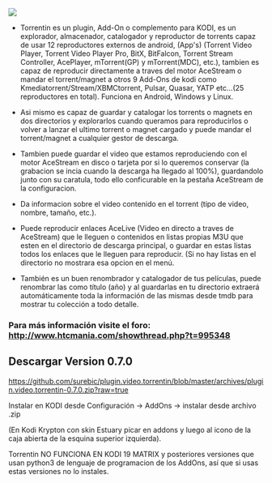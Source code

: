 ![](https://raw.githubusercontent.com/surebic/plugin.video.torrentin/master/banner.jpg)

- Torrentin es un plugin, Add-On o complemento para KODI, es un explorador, almacenador, catalogador y reproductor de torrents capaz de usar 12 reproductores externos de android, (App's) (Torrent Video Player, Torrent Video Player Pro, BitX, BitFalcon, Torrent Stream Controller, AcePlayer, mTorrent(GP) y mTorrent(MDC), etc.), tambien es capaz de reproducir directamente a traves del motor AceStream o mandar el torrent/magnet a otros 9 Add-Ons de kodi como Kmediatorrent/Stream/XBMCtorrent, Pulsar, Quasar, YATP etc...(25 reproductores en total). Funciona en Android, Windows y Linux.

- Asi mismo es capaz de guardar y catalogar los torrents o magnets en dos directorios y explorarlos cuando queramos para reproducirlos o volver a lanzar el ultimo torrent o magnet cargado y puede mandar el torrent/magnet a cualquier gestor de descarga.

- Tambien puede guardar el video que estamos reproduciendo con el motor AceStream en disco o tarjeta por si lo queremos conservar (la grabacion se incia cuando la descarga ha llegado al 100%), guardandolo junto con su caratula, todo ello conficurable en la pestaña AceStream de la configuracion.

- Da informacion sobre el video contenido en el torrent (tipo de video, nombre, tamaño, etc.).

- Puede reproducir enlaces AceLive (Video en directo a traves de AceStream) que le lleguen o contenidos en listas propias M3U que esten en el directorio de descarga principal, o guardar en estas listas todos los enlaces que le lleguen para reproducir. (Si no hay listas en el directorio no mostrara esa opcion en el menú. 

- También es un buen renombrador y catalogador de tus películas, puede renombrar las como título (año) y al guardarlas en tu directorio extraerá automáticamente toda la información de las mismas desde tmdb para mostrar tu colección a todo detalle. 

### Para más información visite el foro: http://www.htcmania.com/showthread.php?t=995348

## Descargar Version 0.7.0
https://github.com/surebic/plugin.video.torrentin/blob/master/archives/plugin.video.torrentin-0.7.0.zip?raw=true

Instalar en KODI desde Configuración -> AddOns -> instalar desde archivo .zip

(En Kodi Krypton con skin Estuary picar en addons y luego al icono de la caja abierta de la esquina superior izquierda).

Torrentin NO FUNCIONA EN KODI 19 MATRIX y posteriores versiones que usan python3 de lenguaje de programacion de los AddOns, así que si usas estas versiones no lo instales.
